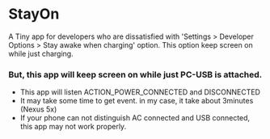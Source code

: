 # StayOn

A Tiny app for developers who are dissatisfied with 
'Settings > Developer Options > Stay awake when charging' option.
This option keep screen on while just charging.


### But, this app will keep screen on while just PC-USB is attached.

- This app will listen ACTION_POWER_CONNECTED and DISCONNECTED
- It may take some time to get event. in my case, it take about 3minutes (Nexus 5x)
- If your phone can not distinguish AC connected and USB connected, this app may not work properly.
